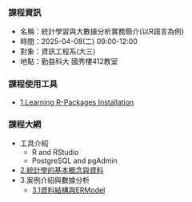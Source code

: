 ### 課程資訊
- 名稱：統計學習與大數據分析實務簡介(以R語言為例)
- 時間：2025-04-08(二) 09:00-12:00
- 對象：資訊工程系(大三)
- 地點：勤益科大 國秀樓412教室

### 課程使用工具
- [1.Learning R-Packages Installation](1.Learning%20R-Packages%20Installation.md)

### 課程大網
- 工具介紹
	- R and RStudio
	- PostgreSQL and pgAdmin
- [2.統計學的基本概念與資料](勤益科大-20250408.pdf)
- 3.案例介紹與數據分析
	- [3.1資料結構與ERModel](3.1資料結構與ERModel.md)